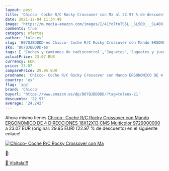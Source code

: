 ```yaml
---
layout: post
title: 'Chicco- Coche R/C Rocky Crossover con Ma al 22.97 % de descuento'
date: 2021-12-04 11:34:49
image: 'https://m.media-amazon.com/images/I/41YoltoTS5L._SL500_._SL400_.jpg'
comments: true
category: ofertas
author: 'tole.es'
slug: 'B07QJBDDDD-es Chicco- Coche R/C Rocky Crossover con Mando ERGONOMICO DE...'
sku: 'B07QJBDDDD-es'
tags: [ 'Coches y camiones de radiocontrol','Juguetes','Juguetes y juegos','Radiocontrol','Vehículos de juguete para niños','chicco','chicco-', ]
actualPrice: 23.07 EUR
currency: EUR
price: 23.07
comparePrice: 29.95 EUR
prodname: 'Chicco- Coche R/C Rocky Crossover con Mando ERGONOMICO DE 4 DIRECCIONES 18X12X13 CMS  Multicolor  9729000000 '
country: 'es'
flag: '🇪🇸'
brand: 'Chicco'
buyurl: 'https://www.amazon.es/dp/B07QJBDDDD/?tag=tolees-21'
descuento: '22.97'
average: '24.242'
---
```


Ahora mismo tienes [Chicco- Coche R/C Rocky Crossover con Mando ERGONOMICO DE 4 DIRECCIONES 18X12X13 CMS  Multicolor  9729000000 ](https://www.amazon.es/dp/B07QJBDDDD/?tag=tolees-21) a 23.07 EUR (original: 29.95 EUR) (22.97 %  de descuento) en el siguiente enlace!

[![Chicco- Coche R/C Rocky Crossover con Ma](https://m.media-amazon.com/images/I/41YoltoTS5L._SL500_._SL400_.jpg)](https://www.amazon.es/dp/B07QJBDDDD/?tag=tolees-21)

🔎:


[🛒 Visítala!!!](https://www.amazon.es/dp/B07QJBDDDD/?tag=tolees-21)
